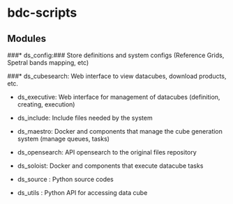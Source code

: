 # bdc-scripts

## Modules


###* ds_config:### Store definitions and system configs (Reference Grids, Spetral bands mapping, etc)

###* ds_cubesearch: Web interface to view datacubes, download products, etc.

* ds_executive: Web interface for management of datacubes (definition, creating, execution)

* ds_include: Include files needed by the system

* ds_maestro: Docker and components that manage the cube generation system (manage queues, tasks)

* ds_opensearch: API opensearch to the original files repository

* ds_soloist: Docker and components that execute datacube tasks

* ds_source : Python source codes 

* ds_utils : Python API for accessing data cube

